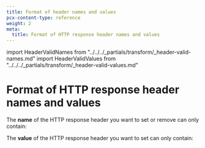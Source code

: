 ```yaml
---
title: Format of header names and values
pcx-content-type: reference
weight: 2
meta:
  title: Format of HTTP response header names and values
---
```


import HeaderValidNames from "../../../\_partials/transform/\_header-valid-names.md"
import HeaderValidValues from "../../../\_partials/transform/\_header-valid-values.md"

# Format of HTTP response header names and values

The **name** of the HTTP response header you want to set or remove can only contain:

<HeaderValidNames/>

The **value** of the HTTP response header you want to set can only contain:

<HeaderValidValues/>
